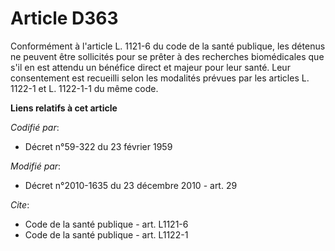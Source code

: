 # Article D363

Conformément à l'article L. 1121-6 du code de la santé publique, les détenus ne peuvent être sollicités pour se prêter à des
recherches biomédicales que s'il en est attendu un bénéfice direct et majeur pour leur santé. Leur consentement est recueilli
selon les modalités prévues par les articles L. 1122-1 et L. 1122-1-1 du même code.

**Liens relatifs à cet article**

_Codifié par_:

  - Décret n°59-322 du 23 février 1959

_Modifié par_:

  - Décret n°2010-1635 du 23 décembre 2010 - art. 29

_Cite_:

  - Code de la santé publique - art. L1121-6
  - Code de la santé publique - art. L1122-1
